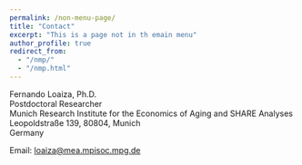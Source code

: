 ```yaml
---
permalink: /non-menu-page/
title: "Contact"
excerpt: "This is a page not in th emain menu"
author_profile: true
redirect_from: 
  - "/nmp/"
  - "/nmp.html"
---
```




Fernando Loaiza, Ph.D. <br/>
Postdoctoral Researcher   <br/>
Munich Research Institute for the Economics of Aging and SHARE Analyses <br/>
Leopoldstraße 139, 80804, Munich <br/>
Germany  <br/>


Email: [loaiza@mea.mpisoc.mpg.de](mailto:loaiza@mea.mpisoc.mpg.de)

